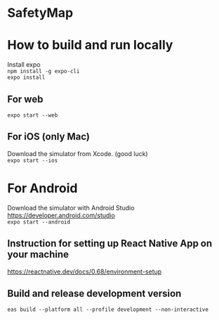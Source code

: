 # SafetyMap

# How to build and run locally
Install expo  
`npm install -g expo-cli`  
`expo install`

## For web
`expo start --web`

## For iOS (only Mac)  
Download the simulator from Xcode. (good luck)  
`expo start --ios`

# For Android
Download the simulator with Android Studio
https://developer.android.com/studio  
`expo start --android`

## Instruction for setting up React Native App on your machine  
https://reactnative.dev/docs/0.68/environment-setup

## Build and release development version
`eas build --platform all --profile development --non-interactive`
